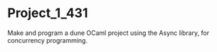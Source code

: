 # Project_1_431

Make and program a dune OCaml project using the Async library, for concurrency programming.